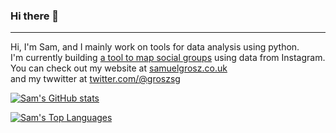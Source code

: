 ### Hi there 👋
---
 Hi, I'm Sam, and I mainly work on tools for data analysis using python.  
 I'm currently building [a tool to map social groups](https://github.com/samuel-grosz/Instagram2Graph) using data from Instagram.  
 You can check out my website at [samuelgrosz.co.uk](https://samuelgrosz.co.uk)  
 and my twwitter at [twitter.com/@groszsg](https://twitter.com/@groszsg)  
  
  
  
[![Sam's GitHub stats](https://github-readme-stats.vercel.app/api?username=samuel-grosz&theme=tokyonight)](https://github.com/samuel-grosz/github-readme-stats)

[![Sam's Top Languages](https://github-readme-stats.vercel.app/api/top-langs/?username=samuel-grosz&layout=compact&theme=tokyonight)](https://github.com/samuel-grosz/github-readme-stats)
